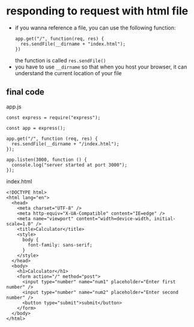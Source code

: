 # responding to request with html file

- if you wanna reference a file, you can use the following function:
  ```
  app.get("/", function(req, res) {
    res.sendFile(__dirname + "index.html");
  })
  ```
  the function is called <code>res.sendFile()</code>
  <br>
- you have to use <code>\_\_dirname</code> so that
  when you host your browser, it can understand the current location
  of your file

## final code

app.js

```
const express = require("express");

const app = express();

app.get("/", function (req, res) {
  res.sendFile(__dirname + "/index.html");
});

app.listen(3000, function () {
  console.log("server started at port 3000");
});
```

index.html

```
<!DOCTYPE html>
<html lang="en">
  <head>
    <meta charset="UTF-8" />
    <meta http-equiv="X-UA-Compatible" content="IE=edge" />
    <meta name="viewport" content="width=device-width, initial-scale=1.0" />
    <title>Calculator</title>
    <style>
      body {
        font-family: sans-serif;
      }
    </style>
  </head>
  <body>
    <h1>Calculator</h1>
    <form action="/" method="post">
      <input type="number" name="num1" placeholder="Enter first number" />
      <input type="number" name="num2" placeholder="Enter second number" />
      <button type="submit">submit</button>
    </form>
  </body>
</html>
```
